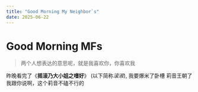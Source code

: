 ```yaml
---
title: "Good Morning My Neighbor`s"
date: 2025-06-22
---
```


# Good Morning MFs
>两个人想表达的意思呢，就是我喜欢你，你喜欢我

昨晚看完了《**摇滚乃大小姐之嗜好**》 (以下简称*滚淑*), 我要爆米了卧槽
莉音王朝了我跟你说啊，这个莉音不磕不行的
